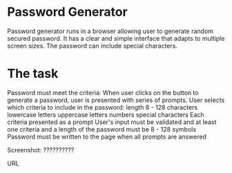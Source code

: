 # Password Generator

Password generator runs in a browser allowing user to generate random secured password. It has a clear and simple interface that adapts to multiple screen sizes. The password can include special characters.

# The task

Password must meet the criteria:
When user clicks on the button to generate a password, user is presented with series of prompts.
User selects which criteria to include in the password:
length 8 - 128 characters
lowercase letters
uppercase letters
numbers
special characters
Each criteria presented as a prompt
User's input must be validated and at least one criteria and a length of the password must be 8 - 128 symbols
Password must be written to the page when all prompts are answered

Screenshot: ??????????

URL
